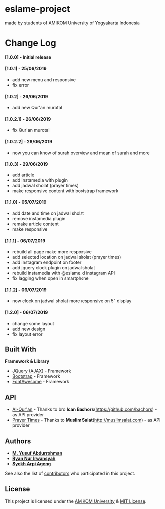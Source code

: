 # eslame-project

made by students of AMIKOM University of Yogyakarta Indonesia 

# Change Log
#### [1.0.0] - Initial release
#### [1.0.1] - 25/06/2019
  - add new menu and responsive
  - fix error
  
 #### [1.0.2] - 26/06/2019
  - add new Qur'an murotal
  
 #### [1.0.2.1] - 26/06/2019
  - fix Qur'an murotal

 #### [1.0.2.2] - 28/06/2019
  - now you can know of surah overview and mean of surah and more
  
  #### [1.0.3] - 29/06/2019
  - add article
  - add instamedia with plugin
  - add jadwal sholat (prayer times)
  - make responsive content with bootstrap framework
  
  #### [1.1.0] - 05/07/2019
  - add date and time on jadwal sholat
  - remove instamedia plugin
  - remake article content
  - make responsive
  
  #### [1.1.1] - 06/07/2019
  - rebuild all page make more responsive
  - add selected location on jadwal sholat (prayer times)
  - add instagram endpoint on footer
  - add jquery clock plugin on jadwal sholat 
  - rebuild instamedia with @eslame.id instagram API
  - fix lagging when open in smartphone 
  
  #### [1.1.2] - 06/07/2019
  - now clock on jadwal sholat more responsive on 5" display
  
  #### [1.2.0] - 06/07/2019
  - change some layout
  - add new design 
  - fix layout error
  
## Built With
**Framework & Library**
* [JQuery (AJAX)](https://jquery.com/) - Framework
* [Bootstrap](https://getbootstrap.com/) - Framework
* [FontAwesome](https://fontawesome.com/) - Framework

## API
* [Al-Qur'an](bit.ly/linkquranapi/) - Thanks to bro **Ican Bachors**(https://github.com/bachors) - as API provider
* [Prayer Times](bit.ly/linkjadwalsholatapi/) - Thanks to **Muslim Salat**(http://muslimsalat.com) - as API provider

## Authors

* **[M. Yusuf Abdurrohman](https://instagram.com/aboutmiaw/)** 
* **[Ryan Nur Irwansyah](https://instagram.com/ryirwansyah)** 
* **[Syekh Arpi Ageng](https://instagram.com/brilloart99)** 

See also the list of [contributors](https://github.com/haierlab/eslame-project/contributors) who participated in this project.

## License

This project is licensed under the [AMIKOM University](http://amikom.ac.id/) & [MIT License](https://opensource.org/licenses/MIT).
